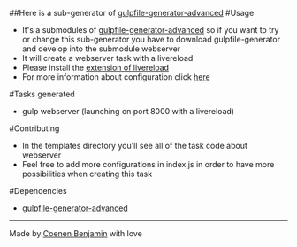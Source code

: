 ##Here is a sub-generator of [gulpfile-generator-advanced](https://github.com/bnjjj/gulpfile-generator)
#Usage
+ It's a submodules of [gulpfile-generator-advanced](https://github.com/bnjjj/gulpfile-generator) so if you want to try or change this sub-generator you have to download gulpfile-generator and develop into the submodule webserver
+ It will create a webserver task with a livereload
+ Please install the [extension of livereload](https://chrome.google.com/webstore/detail/livereload/jnihajbhpnppcggbcgedagnkighmdlei)
+ For more information about configuration click [here](https://www.npmjs.com/package/gulp-webserver)

#Tasks generated
+ gulp webserver (launching on port 8000 with a livereload)

#Contributing
+ In the templates directory you'll see all of the task code about webserver
+ Feel free to add more configurations in index.js in order to have more possibilities when creating this task

#Dependencies
+ [gulpfile-generator-advanced](https://github.com/bnjjj/gulpfile-generator)

-------------

Made by [Coenen Benjamin](https://twitter.com/BnJ25) with love

